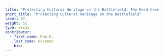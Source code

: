 ```yaml
---
title: "Protecting Cultural Heritage on the Battlefield: The Hard Case of Religion"
short_title: "Protecting Cultural Heritage on the Battlefield"
label: 27.
weight: 52
type: essay
contributor:
  - first_name: Ron E.
    last_name: Hassner
    bio:
---
```

